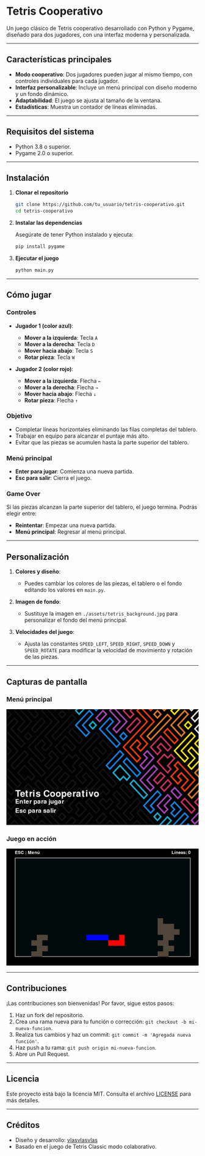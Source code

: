 # Tetris Cooperativo

Un juego clásico de Tetris cooperativo desarrollado con Python y Pygame, diseñado para dos jugadores, con una interfaz moderna y personalizada.

---

## Características principales

- **Modo cooperativo**: Dos jugadores pueden jugar al mismo tiempo, con controles individuales para cada jugador.
- **Interfaz personalizable**: Incluye un menú principal con diseño moderno y un fondo dinámico.
- **Adaptabilidad**: El juego se ajusta al tamaño de la ventana.
- **Estadísticas**: Muestra un contador de líneas eliminadas.

---

## Requisitos del sistema

- Python 3.8 o superior.
- Pygame 2.0 o superior.

---

## Instalación

1. **Clonar el repositorio**

   ```bash
   git clone https://github.com/tu_usuario/tetris-cooperativo.git
   cd tetris-cooperativo
   ```

2. **Instalar las dependencias**

   Asegúrate de tener Python instalado y ejecuta:

   ```bash
   pip install pygame
   ```

3. **Ejecutar el juego**

   ```bash
   python main.py
   ```

---

## Cómo jugar

### Controles

- **Jugador 1 (color azul)**:
  - **Mover a la izquierda**: Tecla `A`
  - **Mover a la derecha**: Tecla `D`
  - **Mover hacia abajo**: Tecla `S`
  - **Rotar pieza**: Tecla `W`

- **Jugador 2 (color rojo)**:
  - **Mover a la izquierda**: Flecha `←`
  - **Mover a la derecha**: Flecha `→`
  - **Mover hacia abajo**: Flecha `↓`
  - **Rotar pieza**: Flecha `↑`

### Objetivo

- Completar líneas horizontales eliminando las filas completas del tablero.
- Trabajar en equipo para alcanzar el puntaje más alto.
- Evitar que las piezas se acumulen hasta la parte superior del tablero.

### Menú principal

- **Enter para jugar**: Comienza una nueva partida.
- **Esc para salir**: Cierra el juego.

### Game Over

Si las piezas alcanzan la parte superior del tablero, el juego termina. Podrás elegir entre:
- **Reintentar**: Empezar una nueva partida.
- **Menú principal**: Regresar al menú principal.

---

## Personalización

1. **Colores y diseño**:
   - Puedes cambiar los colores de las piezas, el tablero o el fondo editando los valores en `main.py`.

2. **Imagen de fondo**:
   - Sustituye la imagen en `./assets/tetris_background.jpg` para personalizar el fondo del menú principal.

3. **Velocidades del juego**:
   - Ajusta las constantes `SPEED_LEFT`, `SPEED_RIGHT`, `SPEED_DOWN` y `SPEED_ROTATE` para modificar la velocidad de movimiento y rotación de las piezas.

---

## Capturas de pantalla

### Menú principal
![Menu Principal](image.png)

### Juego en acción
![Juego en acción](image-1.png)

---

## Contribuciones

¡Las contribuciones son bienvenidas! Por favor, sigue estos pasos:

1. Haz un fork del repositorio.
2. Crea una rama nueva para tu función o corrección: `git checkout -b mi-nueva-funcion`.
3. Realiza tus cambios y haz un commit: `git commit -m 'Agregada nueva función'`.
4. Haz push a tu rama: `git push origin mi-nueva-funcion`.
5. Abre un Pull Request.

---

## Licencia

Este proyecto está bajo la licencia MIT. Consulta el archivo [LICENSE](./LICENSE) para más detalles.

---

## Créditos

- Diseño y desarrollo: [vlasvlasvlas](https://github.com/vlasvlasvlas)
- Basado en el juego de Tetris Classic modo colaborativo.